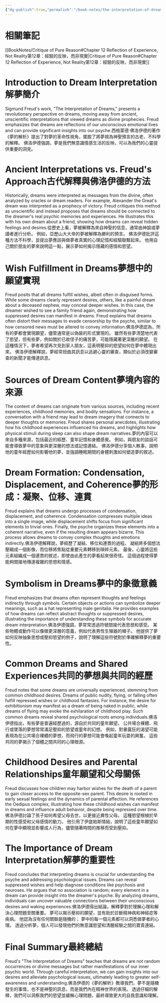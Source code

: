 ```yaml
---
{"dg-publish":true,"permalink":"/book-notes/the-interpretation-of-dreams/","dgPassFrontmatter":true}
---
```


# 相關筆記
[[BookNotes/Critique of Pure Reason#Chapter 12 Reflection of Experience, Not Reality第12章：經驗的反映，而非現實\|Critique of Pure Reason#Chapter 12 Reflection of Experience, Not Reality第12章：經驗的反映，而非現實]]
# Introduction to Dream Interpretation解夢簡介

Sigmund Freud's work, "The Interpretation of Dreams," presents a revolutionary perspective on dreams, moving away from ancient, unscientific interpretations that viewed dreams as divine prophecies. Freud emphasizes that dreams are reflections of our unconscious emotional lives and can provide significant insights into our psyche.西格蒙德·佛洛伊德的著作《夢的解析》提出了對夢的革命性視角，擺脫了將夢視為神聖預言的古老、不科學的解釋。 佛洛伊德強調，夢是我們無意識情感生活的反映，可以為我們的心靈提供重要的洞見。

# Ancient Interpretations vs. Freud's Approach古代解釋與佛洛伊德的方法

Historically, dreams were interpreted as messages from the divine, often analyzed by oracles or dream readers. For example, Alexander the Great's dream was interpreted as a prophecy of victory. Freud critiques this method as unscientific and instead proposes that dreams should be connected to the dreamer's real psychic memories and experiences. He illustrates this with his own dream about a friend, showing how dreams can reveal hidden feelings and desires.從歷史上看，夢被解釋為來自神聖的信息，通常由神諭或夢讀者進行分析。 例如，亞歷山大大帝的夢被解釋為勝利的預言。 佛洛伊德批評這種方法不科學，並提出夢應該與做夢者真實的心理記憶和經驗聯繫起來。 他用自己關於朋友的夢來說明這一點，展示夢如何揭示隱藏的感情和慾望。

# Wish Fulfillment in Dreams夢想中的願望實現

Freud posits that all dreams fulfill wishes, albeit often in disguised forms. While some dreams clearly represent desires, others, like a painful dream about a deceased nephew, may conceal deeper wishes. In this case, the dreamer wished to see a family friend again, demonstrating how suppressed desires can manifest in dreams. Freud explains that dreams often distort their messages to evade censorship by the psyche, similar to how censored news must be altered to convey information.佛洛伊德認為，所有的夢都會實現願望，儘管通常是以偽裝的形式實現的。 雖然有些夢清楚地代表了慾望，但有些夢，例如關於已故侄子的痛苦夢，可能隱藏著更深層的願望。 在這種情況下，夢者希望再次見到家人朋友，這表明壓抑的慾望如何在夢中體現出來。 佛洛伊德解釋說，夢經常扭曲其訊息以逃避心靈的審查，類似於必須改變審查的新聞才能傳達訊息。

# Sources of Dream Content夢境內容的來源

The content of dreams can originate from various sources, including recent experiences, childhood memories, and bodily sensations. For instance, a conversation with a friend may lead to dream imagery that connects to deeper thoughts or memories. Freud shares personal anecdotes, illustrating how his childhood experiences influenced his dreams, and highlights how physical stimuli during sleep can also shape dream narratives.夢的內容可以來自多種來源，包括最近的經歷、童年記憶和身體感覺。 例如，與朋友的談話可能會導致夢中的意象與更深層的想法或記憶連結。 佛洛伊德分享個人軼事，說明他的童年經歷如何影響他的夢，並強調睡眠期間的身體刺激如何塑造夢的敘述。

# Dream Formation: Condensation, Displacement, and Coherence夢的形成：凝聚、位移、連貫

Freud explains that dreams undergo processes of condensation, displacement, and coherence. Condensation compresses multiple ideas into a single image, while displacement shifts focus from significant elements to trivial ones. Finally, the psyche organizes these elements into a coherent narrative, even if the resulting dream appears bizarre. This process allows dreams to convey complex thoughts and emotions indirectly.佛洛伊德解釋說，夢經歷了凝結、移位和連貫的過程。 凝結將多個想法壓縮成一個影像，而位移將焦點從重要元素轉移到瑣碎元素。 最後，心靈將這些元素組織成一個連貫的敘述，即使由此產生的夢看起來很奇怪。 這個過程使得夢能夠間接地傳達複雜的思想和情感。

# Symbolism in Dreams夢中的象徵意義

Freud emphasizes that dreams often represent thoughts and feelings indirectly through symbols. Certain objects or actions can symbolize deeper meanings, such as a hat representing male genitalia. He provides examples of how dreams can reflect abstract thoughts or suppressed desires, illustrating the importance of understanding these symbols for accurate dream interpretation.佛洛伊德強調，夢常常透過符號間接代表思想和感受。 某些物體或動作可以像徵更深層的意義，例如代表男性生殖器的帽子。 他提供了夢如何反映抽象思想或壓抑慾望的例子，說明了理解這些符號對於準確解釋夢的重要性。

# Common Dreams and Shared Experiences共同的夢想與共同的經歷

Freud notes that some dreams are universally experienced, stemming from common childhood desires. Dreams of public nudity, flying, or falling often fulfill repressed wishes or childhood fantasies. For instance, the desire for exhibitionism may manifest as a dream of being naked in public, while dreams of flying may evoke the exhilaration of childhood play. Such common dreams reveal shared psychological roots among individuals.佛洛伊德指出，有些夢是普遍經歷過的，源自於共同的童年願望。 公共場合裸體、飛行或墜落的夢想常常滿足壓抑的慾望或童年的幻想。 例如，對暴露狂的渴望可能表現為在公共場合裸體的夢想，而飛行的夢想可能會喚起童年玩耍的興奮。 這些共同的夢揭示了個體之間共同的心理根源。

# Childhood Desires and Parental Relationships童年願望和父母關係

Freud discusses how children may harbor wishes for the death of a parent to gain closer access to the opposite-sex parent. This desire is rooted in early sexual feelings and the dynamics of parental affection. He references the Oedipus complex, illustrating how these childhood wishes can manifest in dreams and influence adult behavior, despite being repressed over time.佛洛伊德討論了孩子如何希望父母去世，以更接近異性父母。 這種慾望根植於早期的性感受和父母感情的動力。 他引用了伊底帕斯情結，說明了這些童年願望如何在夢中顯現並影響成人行為，儘管隨著時間的推移而受到壓抑。

# The Importance of Dream Interpretation解夢的重要性

Freud concludes that interpreting dreams is crucial for understanding the psyche and addressing psychological issues. Dreams can reveal suppressed wishes and help diagnose conditions like psychosis and neuroses. He argues that no association is random; every element in a dream can provide insight into the dreamer's psyche. By analyzing dreams, individuals can uncover valuable connections between their unconscious desires and waking experiences.佛洛伊德得出結論，解釋夢對於理解心理和解決心理問題至關重要。 夢可以揭示壓抑的願望，並有助於診斷精神病和神經症等疾病。 他認為沒有任何關聯是隨機的； 夢中的每一個元素都可以洞悉做夢者的心理。 透過分析夢，個人可以發現他們的無意識慾望和清醒經驗之間的寶貴連結。

# Final Summary最終總結

Freud's "The Interpretation of Dreams" teaches that dreams are not random occurrences or divine messages but rather manifestations of our inner psychic world. Through careful interpretation, we can gain insights into our desires and alleviate psychological issues, ultimately leading to greater self-awareness and understanding.佛洛伊德的《夢的解析》教導我們，夢不是隨機發生的事情，也不是神聖的訊息，而是我們內在精神世界的表現。 透過仔細的解釋，我們可以洞察我們的慾望並緩解心理問題，最終導致更大的自我意識和理解。